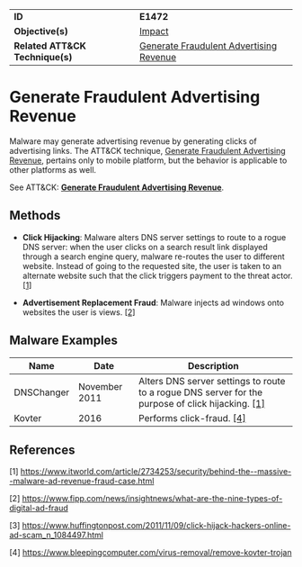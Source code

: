 |||
|---------|------------------------|
|**ID**|**E1472**|
|**Objective(s)**|[Impact](https://github.com/MBCProject/mbc-markdown/tree/master/impact)|
|**Related ATT&CK Technique(s)**|[Generate Fraudulent Advertising Revenue](https://attack.mitre.org/techniques/T1472/)|


Generate Fraudulent Advertising Revenue
=======================================
Malware may generate advertising revenue by generating clicks of advertising links. The ATT&CK technique, [Generate Fraudulent Advertising Revenue](https://attack.mitre.org/techniques/T1472/), pertains only to mobile platform, but the behavior is applicable to other platforms as well. 

See ATT&CK: [**Generate Fraudulent Advertising Revenue**](https://attack.mitre.org/techniques/T1472/).

Methods
-------
* **Click Hijacking**: Malware alters DNS server settings to route to a rogue DNS server: when the user clicks on a search result link displayed through a search engine query, malware re-routes the user to different website. Instead of going to the requested site, the user is taken to an alternate website such that the click triggers payment to the threat actor. [[1]](#1)

* **Advertisement Replacement Fraud**:  Malware injects ad windows onto websites the user is views. [[2]](#2) 

Malware Examples
----------------
|Name|Date|Description|
|-----------------------------|-----------|-----------------------------|
|DNSChanger| November 2011| Alters DNS server settings to route to a rogue DNS server for the purpose of click hijacking. [[1]](#1)|
|Kovter|2016|Performs click-fraud. [[4]](#4)|

References
----------
<a name="1">[1]</a> https://www.itworld.com/article/2734253/security/behind-the--massive--malware-ad-revenue-fraud-case.html

<a name="2">[2]</a> https://www.fipp.com/news/insightnews/what-are-the-nine-types-of-digital-ad-fraud

<a name="3">[3]</a> https://www.huffingtonpost.com/2011/11/09/click-hijack-hackers-online-ad-scam_n_1084497.html

<a name="4">[4]</a> https://www.bleepingcomputer.com/virus-removal/remove-kovter-trojan

 
